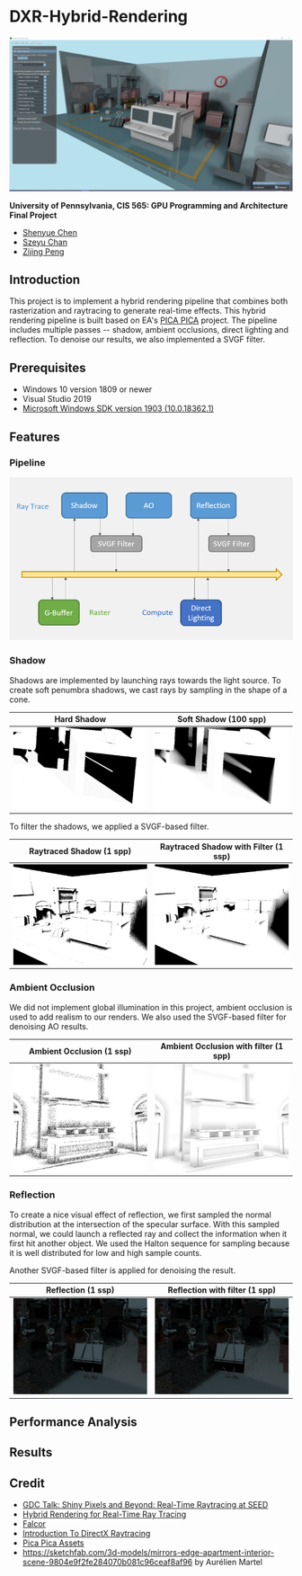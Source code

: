 # DXR-Hybrid-Rendering

![](/img/ours.png)

**University of Pennsylvania, CIS 565: GPU Programming and Architecture Final Project**

- [Shenyue Chen](https://github.com/EvsChen)
- [Szeyu Chan](https://github.com/AsteriskChan)
- [Zijing Peng](https://github.com/ZijingPeng)

## Introduction

This project is to implement a hybrid rendering pipeline that combines both rasterization and raytracing to generate real-time effects. This hybrid rendering pipeline is built based on EA's [PICA PICA](https://www.ea.com/seed/news/seed-project-picapica) project. The pipeline includes multiple passes -- shadow, ambient occlusions, direct lighting and reflection. To denoise our results, we also implemented a SVGF filter. 

## Prerequisites

- Windows 10 version 1809 or newer
- Visual Studio 2019
- [Microsoft Windows SDK version 1903 (10.0.18362.1)](https://developer.microsoft.com/en-us/windows/downloads/sdk-archive)

## Features

### Pipeline

![](/img/pipeline.png)

### Shadow

Shadows are implemented by launching rays towards the light source. To create soft penumbra shadows, we cast rays by sampling in the shape of a cone.

| Hard Shadow              | Soft Shadow (100 spp) |
| ------------------------ | --------------------- |
| ![](/img/hardshadow.png) |  ![](/img/softshadow.png)   |

To filter the shadows, we applied a SVGF-based filter. 

| Raytraced Shadow (1 spp) | Raytraced Shadow with Filter (1 ssp) |
| ------------------------ | ------------------------------------ |
| ![](/img/shadow.png)     | ![](/img/shadow_svgf.png)            |

### Ambient Occlusion

We did not implement global illumination in this project, ambient occlusion is used to add realism to our renders. We also used the SVGF-based filter for denoising AO results.

| Ambient Occlusion (1 ssp) | Ambient Occlusion with filter (1 spp) |
| ------------------------- | ------------------------------------- |
| ![](/img/ao.png)          | ![](/img/ao_svgf.png)                 |

### Reflection

To create a nice visual effect of reflection, we first sampled the normal distribution at the intersection of the specular surface. With this sampled normal, we could launch a reflected ray and collect the information when it first hit another object. We used the Halton sequence for sampling because it is well distributed for low and high sample counts.

Another SVGF-based filter is applied for denoising the result.

| Reflection (1 ssp)       | Reflection with filter (1 spp) |
| ------------------------ | ------------------------------ |
| ![](/img/reflection.png) | ![](/img/reflection.png)       |

## Performance Analysis

## Results

## Credit

- [GDC Talk: Shiny Pixels and Beyond: Real-Time Raytracing at SEED](https://www.gdcvault.com/play/1024801/-Real-time-Raytracing-for) 
- [Hybrid Rendering for Real-Time Ray Tracing](https://link.springer.com/chapter/10.1007/978-1-4842-4427-2_25)
- [Falcor](https://github.com/NVIDIAGameWorks/Falcor)
- [Introduction To DirectX Raytracing](http://cwyman.org/code/dxrTutors/dxr_tutors.md.html)
- [Pica Pica Assets](https://github.com/SEED-EA/pica-pica-assets)
- https://sketchfab.com/3d-models/mirrors-edge-apartment-interior-scene-9804e9f2fe284070b081c96ceaf8af96 by Aurélien Martel
  

